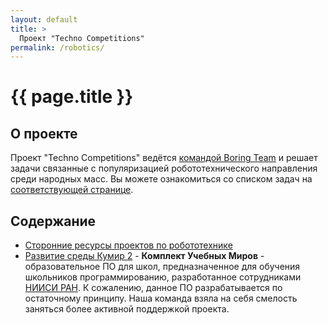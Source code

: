 ```yaml
---
layout: default
title: >
  Проект "Techno Competitions"
permalink: /robotics/
---
```



# [](#header-1) {{ page.title }}


## О проекте

Проект "Techno Competitions" ведётся
[командой Boring Team](https://github.com/orgs/boringplace/teams/boring-team)
и решает задачи связанные с популяризацией робототехнического
направления среди народных масс. Вы можете ознакомиться со списком
задач на
[соответствующей странице](https://github.com/orgs/boringplace/projects/3).


## Содержание

* [Сторонние ресурсы проектов по робототехнике](resources)
* [Развитие среды Кумир 2](https://github.com/boringplace/kumir2) -
  **Комплект Учебных Миров** - образовательное ПО для школ, предназначенное
  для обучения школьников программированию, разработанное сотрудниками
  [НИИСИ РАН](https://git.niisi.ru/kumir/kumir2).
  К сожалению, данное ПО разрабатывается по остаточному принципу.
  Наша команда взяла на себя смелость заняться более активной поддержкой
  проекта.

